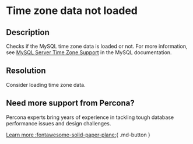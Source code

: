 # Time zone data not loaded

## Description

Checks if the MySQL time zone data is loaded or not.
For more information, see [MySQL Server Time Zone Support](https://dev.mysql.com/doc/refman/8.0/en/time-zone-support.html) in the MySQL documentation.

## Resolution

Consider loading time zone data.

## Need more support from Percona?

Percona experts bring years of experience in tackling tough database performance issues and design challenges.

[Learn more :fontawesome-solid-paper-plane:](https://per.co.na/subscribe){ .md-button }
